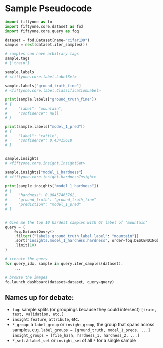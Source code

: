 # Sample Pseudocode

```python
import fiftyone as fo
import fiftyone.core.dataset as fod
import fiftyone.core.query as foq

dataset = fod.Dataset(name="cifar100")
sample = next(dataset.iter_samples())

# samples can have arbitrary tags
sample.tags
# ['train']

sample.labels
# <fiftyone.core.label.LabelSet>

sample.labels["ground_truth_fine"]
# <fiftyone.core.label.ClassificationLabel>

print(sample.labels["ground_truth_fine"])
# {
#     "label": "mountain",
#     "confidence": null
# }

print(sample.labels["model_1_pred"])
# {
#     "label": "cattle",
#     "confidence": 0.43415618
# }


sample.insights
# <fiftyone.core.insight.InsightSet>

sample.insights["model_1_hardness"]
# <fiftyone.core.insight.HardnessInsight>

print(sample.insights["model_1_hardness"])
# {
#     "hardness": 0.98457465762,
#     "ground_truth": "ground_truth_fine"
#     "prediction": "model_1_pred"
# }


# Give me the top 10 hardest samples with GT label of 'mountain'
query = (
    foq.DatasetQuery()
    .filter({"labels.ground_truth_label.label": "mountain"})
    .sort("insights.model_1_hardness.hardness", order=foq.DESCENDING)
    .limit(10)
)

# iterate the query
for query_idx, sample in query.iter_samples(dataset):
    ...

# browse the images
fo.launch_dashboard(dataset=dataset, query=query)
```

## Names up for debate:

- `tag`: sample splits (or groupings because they could intersect)
  `[train, test, validation, etc.]`
- `insight`: `feature`, `attribute`, etc.
- `*_group`: a `label_group` or `insight_group`, the group that spans across
  samples, e.g.
  `label_groups = [ground_truth, model_1_preds, ...]`
  `insight_groups = [file_hash, hardness_1, hardness_2, ...]`
- `*_set`: a `label_set` or `insight_set` of all `*` for a single sample
